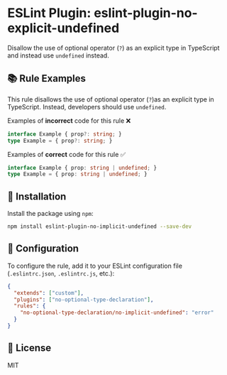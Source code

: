 # ESLint Plugin: eslint-plugin-no-explicit-undefined

Disallow the use of optional operator (`?`)  as an explicit type in TypeScript and instead use `undefined` instead.

## 📚 Rule Examples

This rule disallows the use of optional operator (`?`)as an explicit type in TypeScript. Instead, developers should use `undefined`.

Examples of **incorrect** code for this rule ❌

```ts
interface Example { prop?: string; }
type Example = { prop?: string; }
```

Examples of **correct** code for this rule ✅

```ts
interface Example { prop: string | undefined; }
type Example = { prop: string | undefined; }
```

## 🚀 Installation

Install the package using `npm`:

```bash
npm install eslint-plugin-no-implicit-undefined --save-dev
```

## 📝 Configuration

To configure the rule, add it to your ESLint configuration file (`.eslintrc.json`, `.eslintrc.js`, etc.):

```json
{
  "extends": ["custom"],
  "plugins": ["no-optional-type-declaration"],
  "rules": {
    "no-optional-type-declaration/no-implicit-undefined": "error"
  }
}
```

## 📃 License

MIT

